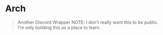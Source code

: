 # Arch

> Another Discord Wrapper
> NOTE: I don't really want this to be public.
> I'm only building this as a place to learn.
